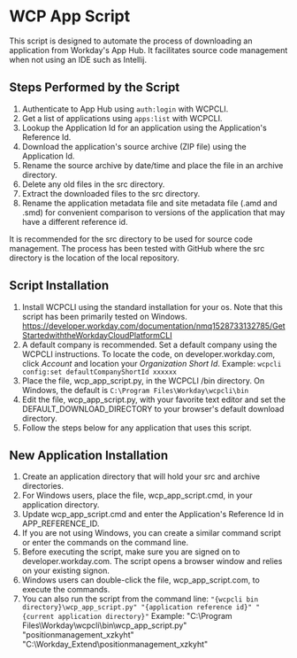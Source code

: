 # WCP App Script
This script is designed to automate the process of downloading an application from Workday's App Hub.  It facilitates source code management when not using an IDE such as Intellij.

## Steps Performed by the Script
1. Authenticate to App Hub using `auth:login` with WCPCLI.
2. Get a list of applications using `apps:list` with WCPCLI.
3. Lookup the Application Id for an application using the Application's Reference Id.
4. Download the application's source archive (ZIP file) using the Application Id.
5. Rename the source archive by date/time and place the file in an archive directory.
6. Delete any old files in the src directory.
7. Extract the downloaded files to the src directory.
8. Rename the application metadata file and site metadata file (.amd and .smd) for convenient comparison to versions of the application that may have a different reference id.

It is recommended for the src directory to be used for source code management.  The process has been tested with GitHub where the src directory is the location of the local repository.

## Script Installation
1. Install WCPCLI using the standard installation for your os.  Note that this script has been primarily tested on Windows.  https://developer.workday.com/documentation/nmq1528733132785/GetStartedwiththeWorkdayCloudPlatformCLI
2. A default company is recommended. Set a default company using the WCPCLI instructions.  To locate the code, on developer.workday.com, click *Account* and location your *Organization Short Id*.
Example: `wcpcli config:set defaultCompanyShortId xxxxxx`
3. Place the file, wcp_app_script.py, in the WCPCLI /bin directory.  On Windows, the default is `C:\Program Files\Workday\wcpcli\bin`
4. Edit the file, wcp_app_script.py, with your favorite text editor and set the DEFAULT_DOWNLOAD_DIRECTORY to your browser's default download directory.
5. Follow the steps below for any application that uses this script.

## New Application Installation
1. Create an application directory that will hold your src and archive directories.
2. For Windows users, place the file, wcp_app_script.cmd, in your application directory.
3. Update wcp_app_script.cmd and enter the Application's Reference Id in APP_REFERENCE_ID.
4. If you are not using Windows, you can create a similar command script or enter the commands on the command line.
5. Before executing the script, make sure you are signed on to developer.workday.com.  The script opens a browser window and relies on your existing signon.
6. Windows users can double-click the file, wcp_app_script.com, to execute the commands.
7. You can also run the script from the command line:
`"{wcpcli bin directory}\wcp_app_script.py" "{application reference id}" "{current application directory}"`
Example:  "C:\Program Files\Workday\wcpcli\bin\wcp_app_script.py" "positionmanagement_xzkyht" "C:\Workday_Extend\positionmanagement_xzkyht"

   
